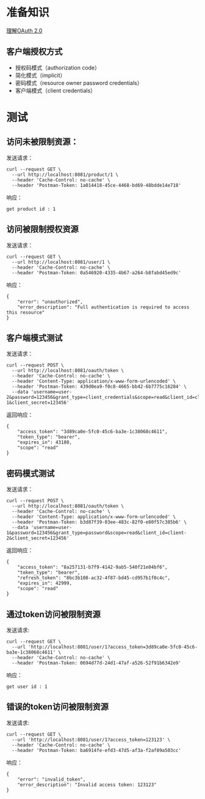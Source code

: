 # 准备知识

[理解OAuth 2.0](http://www.ruanyifeng.com/blog/2014/05/oauth_2_0.html)

## 客户端授权方式
- 授权码模式（authorization code）
- 简化模式（implicit）
- 密码模式（resource owner password credentials）
- 客户端模式（client credentials）

# 测试
## 访问未被限制资源：
发送请求：
```
curl --request GET \
  --url http://localhost:8081/product/1 \
  --header 'Cache-Control: no-cache' \
  --header 'Postman-Token: 1a014418-45ce-4468-bd69-48bdde14e718'
```
响应：
```
get product id : 1
```

## 访问被限制授权资源
发送请求：
```
curl --request GET \
  --url http://localhost:8081/user/1 \
  --header 'Cache-Control: no-cache' \
  --header 'Postman-Token: 0a546920-4335-4b67-a264-b8fabd45ed9c'
```
响应：
```
{
    "error": "unauthorized",
    "error_description": "Full authentication is required to access this resource"
}
```


## 客户端模式测试
发送请求：
```
curl --request POST \
  --url http://localhost:8081/oauth/token \
  --header 'Cache-Control: no-cache' \
  --header 'Content-Type: application/x-www-form-urlencoded' \
  --header 'Postman-Token: 439d0ea9-f0c8-4665-bb42-6b7775c16284' \
  --data 'username=user-2&password=123456&grant_type=client_credentials&scope=read&client_id=client-1&client_secret=123456'
```

返回响应：
```
{
    "access_token": "3d89ca0e-5fc0-45c6-ba3e-1c38068c4611",
    "token_type": "bearer",
    "expires_in": 43180,
    "scope": "read"
}
```

## 密码模式测试
发送请求：
```
curl --request POST \
  --url http://localhost:8081/oauth/token \
  --header 'Cache-Control: no-cache' \
  --header 'Content-Type: application/x-www-form-urlencoded' \
  --header 'Postman-Token: b3d87f39-03ee-483c-82f0-e80f57c385b6' \
  --data 'username=user-1&password=123456&grant_type=password&scope=read&client_id=client-2&client_secret=123456'
```

返回响应：
```
{
    "access_token": "8a257131-b7f9-4142-9ab5-540f21e04bf6",
    "token_type": "bearer",
    "refresh_token": "8bc3b108-ac32-4f87-bd45-cd957b1f0c4c",
    "expires_in": 42999,
    "scope": "read"
}
```

## 通过token访问被限制资源
发送请求:
```
curl --request GET \
  --url 'http://localhost:8081/user/1?access_token=3d89ca0e-5fc0-45c6-ba3e-1c38068c4611' \
  --header 'Cache-Control: no-cache' \
  --header 'Postman-Token: 0694d77d-24d1-47af-a526-52f91b6342e9'
```

响应：
```
get user id : 1
```

## 错误的token访问被限制资源
发送请求:
```
curl --request GET \
  --url 'http://localhost:8081/user/1?access_token=123123' \
  --header 'Cache-Control: no-cache' \
  --header 'Postman-Token: ba6914fe-efd3-47d5-af3a-f2af89a503cc'
```

响应：
```
{
    "error": "invalid_token",
    "error_description": "Invalid access token: 123123"
}
```
